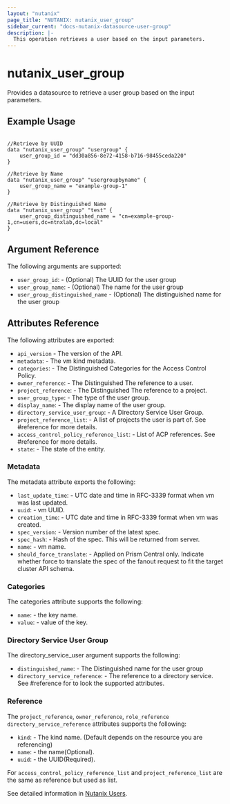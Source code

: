 ```yaml
---
layout: "nutanix"
page_title: "NUTANIX: nutanix_user_group"
sidebar_current: "docs-nutanix-datasource-user-group"
description: |-
  This operation retrieves a user based on the input parameters.
---
```


# nutanix_user_group

Provides a datasource to retrieve a user group based on the input parameters.

## Example Usage

``` hcl

//Retrieve by UUID
data "nutanix_user_group" "usergroup" {
	user_group_id = "dd30a856-8e72-4158-b716-98455ceda220"
}

//Retrieve by Name
data "nutanix_user_group" "usergroupbyname" {
	user_group_name = "example-group-1"
}

//Retrieve by Distinguished Name
data "nutanix_user_group" "test" {
	user_group_distinguished_name = "cn=example-group-1,cn=users,dc=ntnxlab,dc=local"
}
```




## Argument Reference

The following arguments are supported:

* `user_group_id`: - (Optional) The UUID for the user group
* `user_group_name`: - (Optional) The name for the user group
* `user_group_distinguished_name` - (Optional) The distinguished name for the user group

## Attributes Reference

The following attributes are exported:

* `api_version` - The version of the API.
* `metadata`: - The vm kind metadata.
* `categories`: - The Distinguished Categories for the Access Control Policy.
* `owner_reference`: - The Distinguished The reference to a user.
* `project_reference`: - The Distinguished The reference to a project.
* `user_group_type`: - The type of the user group.
* `display_name`: - The display name of the user group.
* `directory_service_user_group`: - A Directory Service User Group.
* `project_reference_list`: - A list of projects the user is part of. See #reference for more details.
* `access_control_policy_reference_list`: - List of ACP references. See #reference for more details.
* `state`: - The state of the entity.

### Metadata

The metadata attribute exports the following:

* `last_update_time`: - UTC date and time in RFC-3339 format when vm was last updated.
* `uuid`: - vm UUID.
* `creation_time`: - UTC date and time in RFC-3339 format when vm was created.
* `spec_version`: - Version number of the latest spec.
* `spec_hash`: - Hash of the spec. This will be returned from server.
* `name`: - vm name.
* `should_force_translate`: - Applied on Prism Central only. Indicate whether force to translate the spec of the fanout request to fit the target cluster API schema.

### Categories

The categories attribute supports the following:

* `name`: - the key name.
* `value`: - value of the key.

### Directory Service User Group

The directory_service_user argument supports the following:

* `distinguished_name`: - The Distinguished name for the user group
* `directory_service_reference`: - The reference to a directory service. See #reference for to look the supported attributes. 


### Reference

The `project_reference`, `owner_reference`, `role_reference` `directory_service_reference` attributes supports the following:

* `kind`: - The kind name. (Default depends on the resource you are referencing)
* `name`: - the name(Optional).
* `uuid`: - the UUID(Required).

For `access_control_policy_reference_list` and `project_reference_list` are the same as reference but used as list.

See detailed information in [Nutanix Users](https://www.nutanix.dev/reference/prism_central/v3/api/user-groups/).
